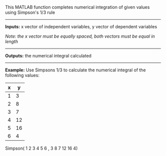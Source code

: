 
This MATLAB function completes numerical integration of given values using Simpson's 1/3 rule
__________

**Inputs:** x vector of independent variables, y vector of dependent variables

*Note: the x vector must be equally spaced, both vectors must be equal in length*
__________

**Outputs:** the numerical integral calculated
___________

**Example:** Use Simpsons 1/3 to calculate the numerical integral of the following values:

| x | y |
|---|---|
| 1 | 3 |
| 2 | 8 |
| 3 | 7 |
| 4 | 12 |
| 5 | 16 |
| 6 | 4 |

Simpson( 1 2 3 4 5 6 , 3 8 7 12 16 4)
